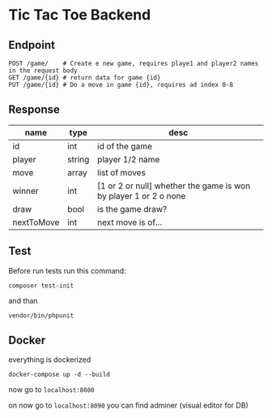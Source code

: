 # Tic Tac Toe Backend

## Endpoint

```
POST /game/    # Create e new game, requires playe1 and player2 names in the request body 
GET /game/{id} # return data for game {id}
PUT /game/{id} # Do a move in game {id}, requires ad index 0-8
```

## Response

|name|type| desc|
|----|----|-----|
| id | int | id of the game
| player | string | player 1/2 name
| move | array | list of moves
| winner | int | [1 or 2 or null] whether the game is won by player 1 or 2 o none 
| draw | bool | is the game draw?
| nextToMove | int | next move is of...

## Test

Before run tests run this command:

```shell
composer test-init
```

and than

```shell
vendor/bin/phpunit
```

## Docker

everything is dockerized

```shell
docker-compose up -d --build
```

now go to `localhost:8080`

on now go to `localhost:8090` you can find adminer (visual editor for DB)
